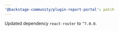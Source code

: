 ```yaml
---
'@backstage-community/plugin-report-portal': patch
---
```


Updated dependency `react-router` to `^7.0.0`.
